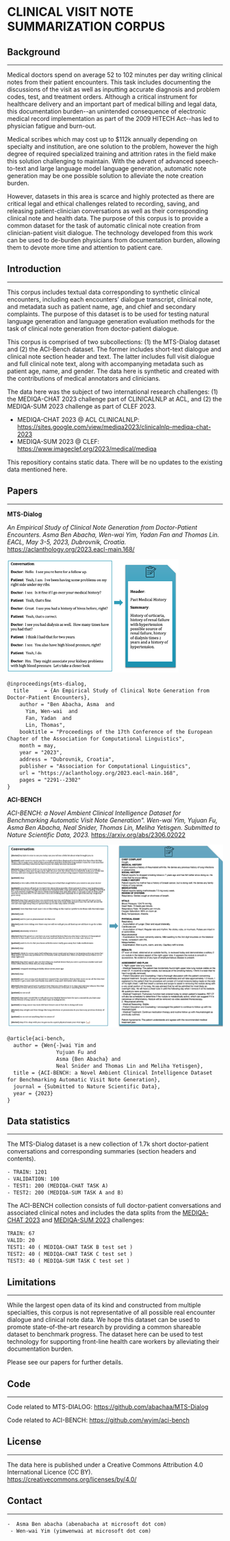 # CLINICAL VISIT NOTE SUMMARIZATION CORPUS

##  Background 
--------------------

Medical doctors spend on average 52 to 102 minutes per day writing clinical notes from their patient encounters. This task includes documenting the discussions of the visit as well as inputting accurate diagnosis and problem codes, test, and treatment orders. Although a critical instrument for healthcare delivery and an important part of medical billing and legal data, this documentation burden--an unintended consequence of electronic medical record implementation as part of the 2009 HITECH Act--has led to physician fatigue and burn-out.

Medical scribes which may cost up to $112k annually depending on specialty and institution, are one solution to the problem, however the high degree of required specialized training and attrition rates in the field make this solution challenging to maintain. With the advent of advanced speech-to-text and large language model language generation, automatic note generation may be one possible solution to alleviate the note creation burden. 

However, datasets in this area is scarce and highly protected as there are critical legal and ethical challenges related to recording, saving, and releasing patient-clinician conversations as well as their corresponding clinical note and health data. The purpose of this corpus is to provide a common dataset for the task of automatic clinical note creation from clinician-patient visit dialogue.  The technology developed from this work can be used to de-burden physicians from documentation burden, allowing them to devote more time and attention to patient care. 


##  Introduction 
--------------------
This corpus includes textual data corresponding to synthetic clinical encounters, including each encounters’ dialogue transcript, clinical note, and metadata such as patient name, age, and chief and secondary complaints. The purpose of this dataset is to be used for testing natural language generation and language generation evaluation methods for the task of clinical note generation from doctor-patient dialogue.


This corpus is comprised of two subcollections: (1) the MTS-Dialog dataset and (2) the ACI-Bench dataset. The former includes short-text dialogue and clinical note section header and text. The latter includes full visit dialogue and full clinical note text, along with accompanying metadata such as patient age, name, and gender. The data here is synthetic and created with the contributions of medical annotators and clinicians. 


The data here was the subject of two international research challenges: (1) the MEDIQA-CHAT 2023 challenge part of CLINICALNLP at ACL, and (2) the MEDIQA-SUM 2023 challenge as part of CLEF 2023. 
- MEDIQA-CHAT 2023 @ ACL CLINICALNLP: https://sites.google.com/view/mediqa2023/clinicalnlp-mediqa-chat-2023 
- MEDIQA-SUM 2023 @ CLEF: https://www.imageclef.org/2023/medical/mediqa 


This repositiory contains static data. There will be no updates to the existing data mentioned here.


##  Papers 
--------------------

**MTS-Dialog**

*An Empirical Study of Clinical Note Generation from Doctor-Patient Encounters. Asma Ben Abacha, Wen-wai Yim, Yadan Fan and Thomas Lin. EACL, May 3-5, 2023, Dubrovnik, Croatia.*
https://aclanthology.org/2023.eacl-main.168/

<img src="MTS-Dialog-Exp.png"  width="400">

```
@inproceedings{mts-dialog,
  title     = {An Empirical Study of Clinical Note Generation from Doctor-Patient Encounters},
    author = "Ben Abacha, Asma  and
      Yim, Wen-wai  and
      Fan, Yadan  and
      Lin, Thomas",
    booktitle = "Proceedings of the 17th Conference of the European Chapter of the Association for Computational Linguistics",
    month = may,
    year = "2023",
    address = "Dubrovnik, Croatia",
    publisher = "Association for Computational Linguistics",
    url = "https://aclanthology.org/2023.eacl-main.168",
    pages = "2291--2302"
}
```


**ACI-BENCH**

*ACI-BENCH: a Novel Ambient Clinical Intelligence Dataset for Benchmarking Automatic Visit Note Generation". Wen-wai Yim, Yujuan Fu, Asma Ben Abacha, Neal Snider, Thomas Lin, Meliha Yetisgen. Submitted to Nature Scientific Data, 2023.*
https://arxiv.org/abs/2306.02022

<img src="ACI-Bench-Exp.png"  width="600">

```
@article{aci-bench,
  author = {Wen{-}wai Yim and
                Yujuan Fu and
                Asma {Ben Abacha} and
                Neal Snider and Thomas Lin and Meliha Yetisgen},
  title = {ACI-BENCH: a Novel Ambient Clinical Intelligence Dataset for Benchmarking Automatic Visit Note Generation},
  journal = {Submitted to Nature Scientific Data},
  year = {2023}
}
```



## Data statistics
--------------------

The MTS-Dialog dataset is a new collection of 1.7k short doctor-patient conversations and corresponding summaries (section headers and contents). 

```
- TRAIN: 1201
- VALIDATION: 100
- TEST1: 200 (MEDIQA-CHAT TASK A)
- TEST2: 200 (MEDIQA-SUM TASK A and B)
```

The ACI-BENCH collection consists of full doctor-patient conversations and associated clinical notes and includes the data splits from the [MEDIQA-CHAT 2023](https://sites.google.com/view/mediqa2023/clinicalnlp-mediqa-chat-2023) and [MEDIQA-SUM 2023](https://www.imageclef.org/2023/medical/mediqa) challenges: 
```
TRAIN: 67
VALID: 20
TEST1: 40 ( MEDIQA-CHAT TASK B test set )
TEST2: 40 ( MEDIQA-CHAT TASK C test set )
TEST3: 40 ( MEDIQA-SUM TASK C test set )
```


## Limitations
--------------------
While the largest open data of its kind and constructed from multiple specialties, this corpus is not representative of all possible real encounter dialogue and clinical note data. We hope this dataset can be used to promote state-of-the-art research by providing a common shareable dataset to benchmark progress. The dataset here can be used to test technology for supporting front-line health care workers by alleviating their documentation burden. 

Please see our papers for further details.


## Code
--------------------

Code related to MTS-DIALOG: https://github.com/abachaa/MTS-Dialog

Code related to ACI-BENCH: https://github.com/wyim/aci-bench


## License
--------------------

The data here is published under a Creative Commons Attribution 4.0 International Licence (CC BY).
https://creativecommons.org/licenses/by/4.0/


## Contact
--------------------

    -  Asma Ben abacha (abenabacha at microsoft dot com)
     - Wen-wai Yim (yimwenwai at microsoft dot com)

